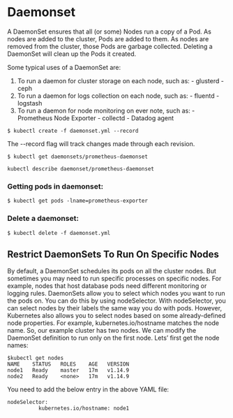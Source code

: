 # Daemonset

A DaemonSet ensures that all (or some) Nodes run a copy of a Pod. As nodes are added to the cluster, Pods are added to them. As nodes are removed from the cluster, those Pods are garbage collected. Deleting a DaemonSet will clean up the Pods it created.

Some typical uses of a DaemonSet are:

1. To run a daemon for cluster storage on each node, such as: - glusterd - ceph
2. To run a daemon for logs collection on each node, such as: - fluentd - logstash
3. To run a daemon for node monitoring on ever note, such as: - Prometheus Node Exporter - collectd - Datadog agent



``` 
$ kubectl create -f daemonset.yml --record 
```

The --record flag will track changes made through each revision.

```
$ kubectl get daemonsets/prometheus-daemonset
```

```
kubectl describe daemonset/prometheus-daemonset
```

### Getting pods in daemonset:

``` 
$ kubectl get pods -lname=prometheus-exporter
```

### Delete a daemonset:

```
$ kubectl delete -f daemonset.yml
```


##  Restrict DaemonSets To Run On Specific Nodes

By default, a DaemonSet schedules its pods on all the cluster nodes. But sometimes you may need to run specific processes on specific nodes. For example, nodes that host database pods need different monitoring or logging rules. DaemonSets allow you to select which nodes you want to run the pods on. You can do this by using nodeSelector. With nodeSelector, you can select nodes by their labels the same way you do with pods. However, Kubernetes also allows you to select nodes based on some already-defined node properties. For example, kubernetes.io/hostname matches the node name. So, our example cluster has two nodes. We can modify the DaemonSet definition to run only on the first node. Lets’ first get the node names:

```
$kubectl get nodes
NAME    STATUS   ROLES    AGE   VERSION
node1   Ready    master   17m   v1.14.9
node2   Ready    <none>   17m   v1.14.9
```

You need to add the below entry in the above YAML file:

```
nodeSelector:
    	  kubernetes.io/hostname: node1
 ```
